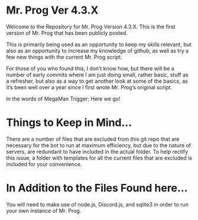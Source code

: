 # Mr. Prog Ver 4.3.X

Welcome to the Repository for Mr. Prog Version 4.3.X. This is the first version of Mr. Prog that has been publicly posted. 

This is primarily being used as an opportunity to keep my skills relevant, but also as an opportunity to increase my knowledge of github, as well as try a few new things with the current Mr. Prog script.

For those of you who found this, I don’t know how, but there will be a number of early commits where I am just doing small, rather basic, stuff as a refresher, but also as a way to get another look at some of the basics, as it’s been well over a year since I first wrote Mr. Prog’s original script.

In the words of MegaMan Trigger; Here we go!

# Things to Keep in Mind...

There are a number of files that are excluded from this git repo that are necessary for the bot to run at maximum efficiency, but due to the nature of servers, are redundant to have included in the actual folder. To help rectify this issue, a folder with templates for all the current files that are excluded is included for your convenience. 

# In Addition to the Files Found here...

You will need to make use of node.js, Discord.js, and sqlite3 in order to run your own instance of Mr. Prog.
